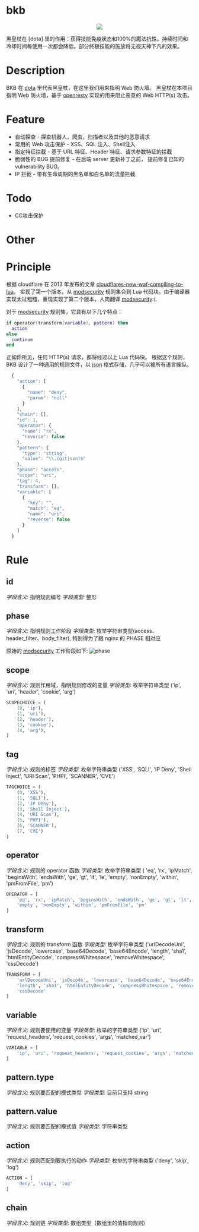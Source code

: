 [modsecurity]: https://www.modsecurity.org
[openresty]: https://github.com/openresty
[json]: http://www.json.org
[dota]: http://blog.dota2.com/

# bkb

<p align="center">
<img src="https://github.com/x-v8/bkb/blob/master/docs/Black_King_Bar_icon.png" />
</p>
黑皇杖在 [dota] 里的作用：获得技能免疫状态和100%的魔法抗性。持续时间和冷却时间每使用一次都会降低。部分终极技能的施放将无视天神下凡的效果。


# Description

BKB 在 [dota] 里代表黑皇杖，在这里我们用来指明 Web 防火墙。
黑皇杖在本项目指明 Web 防火墙，基于 [openresty] 实现的用来阻止恶意的 Web HTTP(s) 攻击。


# Feature

* 自动探查 - 探查机器人，爬虫，扫描者以及其他的恶意请求
* 常用的 Web 攻击保护 - XSS、SQL 注入、Shell注入
* 指定特征拦截 - 基于 URL 特征、Header 特征、请求参数特征的拦截
* 脆弱性的 BUG 提前修复 - 在后端 server 更新补丁之前， 提前修复已知的 vulnerability BUG。
* IP 拦截 - 带有生命周期的黑名单和白名单的流量拦截

# Todo

* CC攻击保护

# Other

[BKB-API]:
[BKB-TSAR]:


# Principle

根据 cloudflare 在 2013 年发布的文章 [cloudflares-new-waf-compiling-to-lua](https://blog.cloudflare.com/cloudflares-new-waf-compiling-to-lua/)。 实现了第一个版本，从 [modsecurity] 规则集合到 Lua 代码块。由于编译器实现太过粗糙，重现实现了第二个版本，人肉翻译 [modsecurity]:(.

对于 [modsecurity] 规则集，它具有以下几个特点：

```lua
if operator(transform(variable), pattern) then
  action
else
  continue
end
```

正如你所见，任何 HTTP(s) 请求，都将经过以上 Lua 代码块。
根据这个规则，BKB 设计了一种通用的规则文件，以 [json] 格式存储，几乎可以被所有语言操纵。

```javascript
  {
    "action": [
      {
        "name": "deny",
        "param": "null"
      }
    ],
    "chain": [],
    "id": 1,
    "operator": {
      "name": "rx",
      "reverse": false
    },
    "pattern": {
      "type": "string",
      "value": "\\.(git|svn)$"
    },
    "phase": "access",
    "scope": "uri",
    "tag": 4,
    "transform": [],
    "variable": [
      {
        "key": "",
        "match": "eq",
        "name": "uri",
        "reverse": false
      }
    ]
  }
```

# Rule

## id

*字段含义*: 指明规则编号
*字段类型*: 整形


## phase

*字段含义*: 指明规则工作阶段
*字段类型*: 枚举字符串类型(access、header_filter、body_filter), 特别得为了跟 nginx 的 PHASE 相对应

原始的 [modsecurity] 工作阶段如下:
![phase](https://github.com/x-v8/bkb/blob/master/docs/modsecurity.jpeg)


## scope

*字段含义*: 规则作用域，指明规则修改的变量
*字段类型*: 枚举字符串类型 ('ip', 'uri', 'header', 'cookie', 'arg')

```python
SCOPECHOICE = (
    (0, 'ip'),
    (1, 'uri'),
    (2, 'header'),
    (3, 'cookie'),
    (4, 'arg'),
)
```

## tag

*字段含义*: 规则的标签
*字段类型*: 枚举字符串类型 ('XSS', 'SQLI', 'IP Deny', 'Shell Inject', 'URI Scan', 'PHPI', 'SCANNER', 'CVE')


```python
TAGCHOICE = (
    (0, 'XSS'),
    (1, 'SQLI'),
    (2, 'IP Deny'),
    (3, 'Shell Inject'),
    (4, 'URI Scan'),
    (5, 'PHPI'),
    (6, 'SCANNER'),
    (7, 'CVE')
)
```

## operator

*字段含义*: 规则的 operator 函数
*字段类型*: 枚举字符串类型 ( 'eq', 'rx', 'ipMatch', 'beginsWith', 'endsWith', 'ge', 'gt', 'lt', 'le', 'empty', 'nonEmpty', 'within', 'pmFromFile', 'pm')

```python
OPERATOR = [
    'eq', 'rx', 'ipMatch', 'beginsWith', 'endsWith', 'ge', 'gt', 'lt', 'le',
    'empty', 'nonEmpty', 'within', 'pmFromFile', 'pm'
]
```

## transform

*字段含义*: 规则的 transform 函数
*字段类型*: 枚举字符串类型 ('urlDecodeUni', 'jsDecode', 'lowercase', 'base64Decode', 'base64Encode', 'length', 'sha1', 'htmlEntityDecode', 'compressWhitespace', 'removeWhitespace', 'cssDecode')

```python
TRANSFORM = [
    'urlDecodeUni', 'jsDecode', 'lowercase', 'base64Decode', 'base64Encode',
    'length', 'sha1', 'htmlEntityDecode', 'compressWhitespace', 'removeWhitespace',
    'cssDecode'
]
```

## variable

*字段含义*: 规则要使用的变量
*字段类型*: 枚举的字符串类型 ('ip', 'uri', 'request_headers', 'request_cookies', 'args', 'matched_var')

```python
VARIABLE = [
    'ip', 'uri', 'request_headers', 'request_cookies', 'args', 'matched_var'
]
```

## pattern.type

*字段含义*: 规则要匹配的模式类型
*字段类型*: 目前只支持 string

## pattern.value

*字段含义*: 规则要匹配的模式值
*字段类型*: 字符串类型


## action

*字段含义*: 规则匹配到要执行的动作
*字段类型*: 枚举的字符串类型 ('deny', 'skip', 'log')

```python
ACTION = [
    'deny', 'skip', 'log'
]
```

## chain

*字段含义*: 规则链
*字段类型*: 数组类型（数组里的值指向规则)
